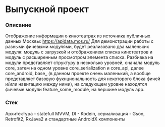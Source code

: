 # Выпускной проект

### Описание
Отображение информации о кинотеатрах из источника публичных данных Москвы: https://apidata.mos.ru/
Для демонстрации работы с разными фичевыми модулями, будет реализовано два маленьких модуля: модуль с загрузкой и отображением списка кинотеатров и модуль с расширенным просмотром элемента списка. 
Разбивка на модули представляет структуру в несколько уровней, сначала модуль core, затем на одном уровне core_serialization и core_api, далее core_android, 
base_ (в данном проекте очень маленький, а вообще представляет базовую фукнциональность для некоторого блока фичей и/или навигацию между ними), 
на следующем уровне находятся фичевые модули feature_some_module, на вершине модуль app.

### Стек
Архитектура - statefull MVVM, DI - Kodein, сериализация - Gson, Retrofit2, RxJava2 и стандартные AndroidX компоненты

